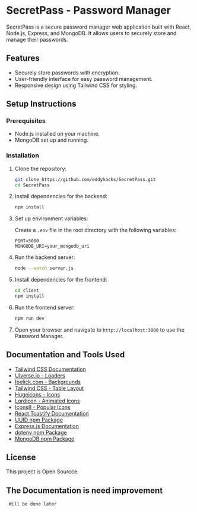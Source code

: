 # SecretPass - Password Manager

SecretPass is a secure password manager web application built with React, Node.js, Express, and MongoDB.
It allows users to securely store and manage their passwords.

## Features

- Securely store passwords with encryption.
- User-friendly interface for easy password management.
- Responsive design using Tailwind CSS for styling.

## Setup Instructions

### Prerequisites

- Node.js installed on your machine.
- MongoDB set up and running.

### Installation

1. Clone the repository:

   ```bash
   git clone https://github.com/eddyhacks/SecretPass.git
   cd SecretPass
   ```

2. Install dependencies for the backend:

   ```bash
   npm install
   ```

3. Set up environment variables:

   Create a `.env` file in the root directory with the following variables:
   ```
   PORT=5000
   MONGODB_URI=your_mongodb_uri
   ```

4. Run the backend server:

   ```bash
   node --watch server.js
   ```

5. Install dependencies for the frontend:

   ```bash
   cd client
   npm install
   ```

6. Run the frontend server:

   ```bash
   npm run dev
   ```

7. Open your browser and navigate to `http://localhost:3000` to use the Password Manager.

## Documentation and Tools Used

- [Tailwind CSS Documentation](https://tailwindcss.com/docs/guides/vite)
- [UIverse.io - Loaders](https://uiverse.io/loaders)
- [Ibelick.com - Backgrounds](https://bg.ibelick.com/)
- [Tailwind CSS - Table Layout](https://tailwindcss.com/docs/table-layout)
- [Hugeicons - Icons](https://hugeicons.com/icon/copy-01-stroke-rounded)
- [Lordicon - Animated Icons](https://lordicon.com/icons/wired/outline?q=pencil)
- [Icons8 - Popular Icons](https://icons8.com/icons/set/popular--animated)
- [React Toastify Documentation](https://fkhadra.github.io/react-toastify/introduction/)
- [UUID npm Package](https://www.npmjs.com/package/uuid)
- [Express.js Documentation](https://expressjs.com/en/starter/hello-world.html)
- [dotenv npm Package](https://www.npmjs.com/package/dotenv)
- [MongoDB npm Package](https://www.npmjs.com/package/mongodb)

## License

This project is Open Sourcce.

## The Documentation is need improvement

` Will be done later`

